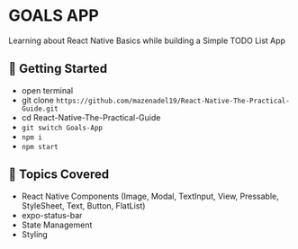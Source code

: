 # GOALS APP

Learning about React Native Basics while building a Simple TODO List App

## 🚀 Getting Started

- open terminal
- git clone `https://github.com/mazenadel19/React-Native-The-Practical-Guide.git`
- cd React-Native-The-Practical-Guide
- `git switch Goals-App`
- `npm i`
- `npm start`

## 🤔 Topics Covered

- React Native Components (Image, Modal, TextInput, View, Pressable, StyleSheet, Text, Button, FlatList)
- expo-status-bar
- State Management
- Styling
